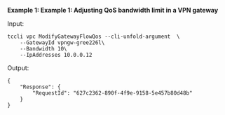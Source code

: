 **Example 1: Example 1: Adjusting QoS bandwidth limit in a VPN gateway**



Input: 

```
tccli vpc ModifyGatewayFlowQos --cli-unfold-argument  \
    --GatewayId vpngw-gree226l\
    --Bandwidth 10\
    --IpAddresses 10.0.0.12
```

Output: 
```
{
    "Response": {
        "RequestId": "627c2362-890f-4f9e-9158-5e457b80d48b"
    }
}
```

